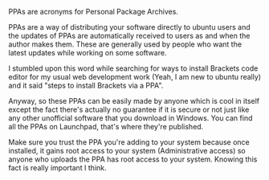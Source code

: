 PPAs are acronyms for Personal Package Archives. 

PPAs are a way of distributing your software directly to ubuntu users and the updates of PPAs are automatically received to users as and when the author makes them.
These are generally used by people who want the latest updates while working on some software. 

I stumbled upon this word while searching for ways to install Brackets code editor for my usual web development work (Yeah, I am new to ubuntu really) and it said "steps to install Brackets via a PPA".

Anyway, so these PPAs can be easily made by anyone which is cool in itself except the fact there's actually no guarantee if it is secure or not just like any other unofficial software that you download in Windows. You can find all the PPAs on Launchpad, that's where they're published. 

Make sure you trust the PPA you're adding to your system because once installed, it gains root access to your system (Administrative access) so anyone who uploads the PPA has root access to your system. Knowing this fact is really important I think.



